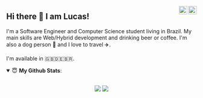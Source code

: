 <a href="https://www.linkedin.com/in/lucas-silva-84362010b/" target="_blank" rel="nofollow"><img align="right" alt="Lucas's Linkdein" width="22px" src="https://cdn.jsdelivr.net/npm/simple-icons@v3/icons/linkedin.svg" /></a><a href="https://www.instagram.com/lucas.json" target="_blank" rel="nofollow"><img align="right" alt="Lucas's Instagram" width="22px" src="https://cdn.jsdelivr.net/npm/simple-icons@v3/icons/instagram.svg" /></a>

## Hi there 👋 I am Lucas! 

I'm a Software Engineer and Computer Science student living in Brazil. My main skills are Web/Hybrid development and drinking beer or coffee. I'm also a dog person 🐶 and I love to travel ✈️.

I'm available in 🇬🇧🇩🇪🇧🇷.

<details open>
 <summary> 😇 <b>My Github Stats</b>: </summary>

<br>

<p align = "center">
  <img src = "https://github-readme-stats.vercel.app/api?username=lucashsilva&show_icons=true&theme=default&line_height=40">
  <img src = "https://github-readme-stats.vercel.app/api/top-langs/?username=lucashsilva&theme=default">
</p>
</details>
